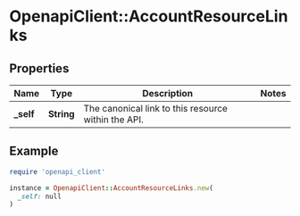 # OpenapiClient::AccountResourceLinks

## Properties

| Name | Type | Description | Notes |
| ---- | ---- | ----------- | ----- |
| **_self** | **String** | The canonical link to this resource within the API.  |  |

## Example

```ruby
require 'openapi_client'

instance = OpenapiClient::AccountResourceLinks.new(
  _self: null
)
```

